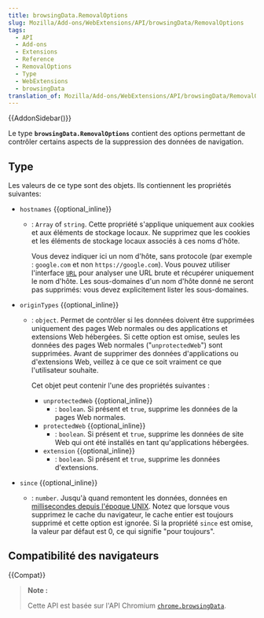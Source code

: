 ```yaml
---
title: browsingData.RemovalOptions
slug: Mozilla/Add-ons/WebExtensions/API/browsingData/RemovalOptions
tags:
  - API
  - Add-ons
  - Extensions
  - Reference
  - RemovalOptions
  - Type
  - WebExtensions
  - browsingData
translation_of: Mozilla/Add-ons/WebExtensions/API/browsingData/RemovalOptions
---
```


{{AddonSidebar()}}

Le type **`browsingData.RemovalOptions`** contient des options permettant de contrôler certains aspects de la suppression des données de navigation.

## Type

Les valeurs de ce type sont des objets. Ils contiennent les propriétés suivantes:

- `hostnames` {{optional_inline}}

  - : `Array` of `string`. Cette propriété s'applique uniquement aux cookies et aux éléments de stockage locaux. Ne supprimez que les cookies et les éléments de stockage locaux associés à ces noms d'hôte.

    Vous devez indiquer ici un nom d'hôte, sans protocole (par exemple : `google.com` et non `https://google.com`). Vous pouvez utiliser l'interface [`URL`](/fr/docs/Web/API/URL) pour analyser une URL brute et récupérer uniquement le nom d'hôte. Les sous-domaines d'un nom d'hôte donné ne seront pas supprimés: vous devez explicitement lister les sous-domaines.

- `originTypes` {{optional_inline}}

  - : `object`. Permet de contrôler si les données doivent être supprimées uniquement des pages Web normales ou des applications et extensions Web hébergées. Si cette option est omise, seules les données des pages Web normales ("`unprotectedWeb`") sont supprimées. Avant de supprimer des données d'applications ou d'extensions Web, veillez à ce que ce soit vraiment ce que l'utilisateur souhaite.

    Cet objet peut contenir l'une des propriétés suivantes :

    - `unprotectedWeb` {{optional_inline}}
      - : `boolean`. Si présent et `true`, supprime les données de la pages Web normales.
    - `protectedWeb` {{optional_inline}}
      - : `boolean`. Si présent et `true`, supprime les données de site Web qui ont été installés en tant qu'applications hébergées.
    - `extension` {{optional_inline}}
      - : `boolean`. Si présent et `true`, supprime les données d'extensions.

- `since` {{optional_inline}}
  - : `number`. Jusqu'à quand remontent les données, données en [millisecondes depuis l'époque UNIX](https://en.wikipedia.org/wiki/Unix_time). Notez que lorsque vous supprimez le cache du navigateur, le cache entier est toujours supprimé et cette option est ignorée. Si la propriété `since` est omise, la valeur par défaut est 0, ce qui signifie "pour toujours".

## Compatibilité des navigateurs

{{Compat}}

> **Note :**
>
> Cette API est basée sur l'API Chromium [`chrome.browsingData`](https://developer.chrome.com/extensions/browsingData).

<!--
// Copyright 2015 The Chromium Authors. All rights reserved.
//
// Redistribution and use in source and binary forms, with or without
// modification, are permitted provided that the following conditions are
// met:
//
//    * Redistributions of source code must retain the above copyright
// notice, this list of conditions and the following disclaimer.
//    * Redistributions in binary form must reproduce the above
// copyright notice, this list of conditions and the following disclaimer
// in the documentation and/or other materials provided with the
// distribution.
//    * Neither the name of Google Inc. nor the names of its
// contributors may be used to endorse or promote products derived from
// this software without specific prior written permission.
//
// THIS SOFTWARE IS PROVIDED BY THE COPYRIGHT HOLDERS AND CONTRIBUTORS
// "AS IS" AND ANY EXPRESS OR IMPLIED WARRANTIES, INCLUDING, BUT NOT
// LIMITED TO, THE IMPLIED WARRANTIES OF MERCHANTABILITY AND FITNESS FOR
// A PARTICULAR PURPOSE ARE DISCLAIMED. IN NO EVENT SHALL THE COPYRIGHT
// OWNER OR CONTRIBUTORS BE LIABLE FOR ANY DIRECT, INDIRECT, INCIDENTAL,
// SPECIAL, EXEMPLARY, OR CONSEQUENTIAL DAMAGES (INCLUDING, BUT NOT
// LIMITED TO, PROCUREMENT OF SUBSTITUTE GOODS OR SERVICES; LOSS OF USE,
// DATA, OR PROFITS; OR BUSINESS INTERRUPTION) HOWEVER CAUSED AND ON ANY
// THEORY OF LIABILITY, WHETHER IN CONTRACT, STRICT LIABILITY, OR TORT
// (INCLUDING NEGLIGENCE OR OTHERWISE) ARISING IN ANY WAY OUT OF THE USE
// OF THIS SOFTWARE, EVEN IF ADVISED OF THE POSSIBILITY OF SUCH DAMAGE.
-->
